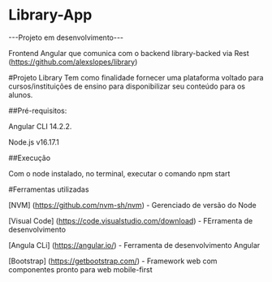 # Library-App

---Projeto em desenvolvimento---

Frontend Angular que comunica com o backend library-backed via Rest (https://github.com/alexslopes/library)

#Projeto Library Tem como finalidade fornecer uma plataforma voltado para cursos/instituições de ensino para disponibilizar seu conteúdo para os alunos.

##Pré-requisitos:

Angular CLI 14.2.2.

Node.js v16.17.1

##Execução 

Com o node instalado, no terminal, executar o comando npm start

#Ferramentas utilizadas

[NVM] (https://github.com/nvm-sh/nvm) - Gerenciado de versão do Node

[Visual Code] (https://code.visualstudio.com/download) - FErramenta de desenvolvimento

[Angula CLi] (https://angular.io/) - Ferramenta de desenvolvimento Angular

[Bootstrap] (https://getbootstrap.com/) - Framework web com componentes pronto para web mobile-first
